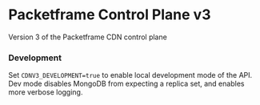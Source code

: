 # Packetframe Control Plane v3

Version 3 of the Packetframe CDN control plane

### Development

Set `CDNV3_DEVELOPMENT=true` to enable local development mode of the API. Dev mode disables MongoDB from expecting a replica set, and enables more verbose logging.
